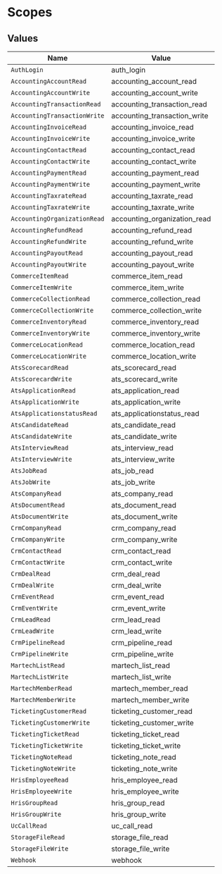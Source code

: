 # Scopes


## Values

| Name                         | Value                        |
| ---------------------------- | ---------------------------- |
| `AuthLogin`                  | auth_login                   |
| `AccountingAccountRead`      | accounting_account_read      |
| `AccountingAccountWrite`     | accounting_account_write     |
| `AccountingTransactionRead`  | accounting_transaction_read  |
| `AccountingTransactionWrite` | accounting_transaction_write |
| `AccountingInvoiceRead`      | accounting_invoice_read      |
| `AccountingInvoiceWrite`     | accounting_invoice_write     |
| `AccountingContactRead`      | accounting_contact_read      |
| `AccountingContactWrite`     | accounting_contact_write     |
| `AccountingPaymentRead`      | accounting_payment_read      |
| `AccountingPaymentWrite`     | accounting_payment_write     |
| `AccountingTaxrateRead`      | accounting_taxrate_read      |
| `AccountingTaxrateWrite`     | accounting_taxrate_write     |
| `AccountingOrganizationRead` | accounting_organization_read |
| `AccountingRefundRead`       | accounting_refund_read       |
| `AccountingRefundWrite`      | accounting_refund_write      |
| `AccountingPayoutRead`       | accounting_payout_read       |
| `AccountingPayoutWrite`      | accounting_payout_write      |
| `CommerceItemRead`           | commerce_item_read           |
| `CommerceItemWrite`          | commerce_item_write          |
| `CommerceCollectionRead`     | commerce_collection_read     |
| `CommerceCollectionWrite`    | commerce_collection_write    |
| `CommerceInventoryRead`      | commerce_inventory_read      |
| `CommerceInventoryWrite`     | commerce_inventory_write     |
| `CommerceLocationRead`       | commerce_location_read       |
| `CommerceLocationWrite`      | commerce_location_write      |
| `AtsScorecardRead`           | ats_scorecard_read           |
| `AtsScorecardWrite`          | ats_scorecard_write          |
| `AtsApplicationRead`         | ats_application_read         |
| `AtsApplicationWrite`        | ats_application_write        |
| `AtsApplicationstatusRead`   | ats_applicationstatus_read   |
| `AtsCandidateRead`           | ats_candidate_read           |
| `AtsCandidateWrite`          | ats_candidate_write          |
| `AtsInterviewRead`           | ats_interview_read           |
| `AtsInterviewWrite`          | ats_interview_write          |
| `AtsJobRead`                 | ats_job_read                 |
| `AtsJobWrite`                | ats_job_write                |
| `AtsCompanyRead`             | ats_company_read             |
| `AtsDocumentRead`            | ats_document_read            |
| `AtsDocumentWrite`           | ats_document_write           |
| `CrmCompanyRead`             | crm_company_read             |
| `CrmCompanyWrite`            | crm_company_write            |
| `CrmContactRead`             | crm_contact_read             |
| `CrmContactWrite`            | crm_contact_write            |
| `CrmDealRead`                | crm_deal_read                |
| `CrmDealWrite`               | crm_deal_write               |
| `CrmEventRead`               | crm_event_read               |
| `CrmEventWrite`              | crm_event_write              |
| `CrmLeadRead`                | crm_lead_read                |
| `CrmLeadWrite`               | crm_lead_write               |
| `CrmPipelineRead`            | crm_pipeline_read            |
| `CrmPipelineWrite`           | crm_pipeline_write           |
| `MartechListRead`            | martech_list_read            |
| `MartechListWrite`           | martech_list_write           |
| `MartechMemberRead`          | martech_member_read          |
| `MartechMemberWrite`         | martech_member_write         |
| `TicketingCustomerRead`      | ticketing_customer_read      |
| `TicketingCustomerWrite`     | ticketing_customer_write     |
| `TicketingTicketRead`        | ticketing_ticket_read        |
| `TicketingTicketWrite`       | ticketing_ticket_write       |
| `TicketingNoteRead`          | ticketing_note_read          |
| `TicketingNoteWrite`         | ticketing_note_write         |
| `HrisEmployeeRead`           | hris_employee_read           |
| `HrisEmployeeWrite`          | hris_employee_write          |
| `HrisGroupRead`              | hris_group_read              |
| `HrisGroupWrite`             | hris_group_write             |
| `UcCallRead`                 | uc_call_read                 |
| `StorageFileRead`            | storage_file_read            |
| `StorageFileWrite`           | storage_file_write           |
| `Webhook`                    | webhook                      |